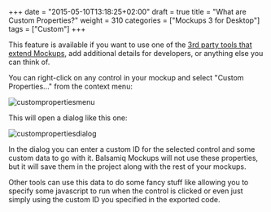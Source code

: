 +++
date = "2015-05-10T13:18:25+02:00"
draft = true
title = "What are Custom Properties?"
weight = 310
categories = ["Mockups 3 for Desktop"]
tags = ["Custom"]
+++

This feature is available if you want to use one of the [3rd party tools that extend Mockups](http://support.balsamiq.com/customer/portal/articles/135659), add additional details for developers, or anything else you can think of.

You can right-click on any control in your mockup and select "Custom Properties..." from the context menu:

![custompropertiesmenu](http://media.balsamiq.com/img/support/docs/m4d/b3/custompropertiesmenu.png)

This will open a dialog like this one:

![custompropertiesdialog](http://media.balsamiq.com/img/support/docs/m4d/b3/custompropertiesdialog.png)

In the dialog you can enter a custom ID for the selected control and some custom data to go with it. Balsamiq Mockups will not use these properties, but it will save them in the project along with the rest of your mockups.

Other tools can use this data to do some fancy stuff like allowing you to specify some javascript to run when the control is clicked or even just simply using the custom ID you specified in the exported code.